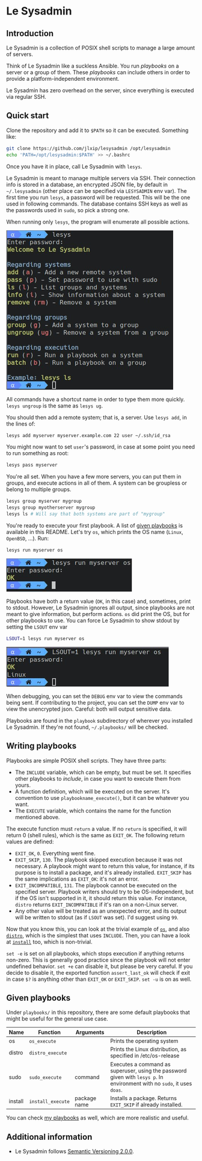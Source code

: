 # Le Sysadmin

## Introduction
Le Sysadmin is a collection of POSIX shell scripts to manage a large amount of servers.

Think of Le Sysadmin like a suckless Ansible. You run _playbooks_ on a server or a group of them. These _playbooks_ can include others in order to provide a platform-independent environment.

Le Sysadmin has zero overhead on the server, since everything is executed via regular SSH.

## Quick start
Clone the repository and add it to `$PATH` so it can be executed. Something like:
```sh
git clone https://github.com/jlxip/lesysadmin /opt/lesysadmin
echo 'PATH=/opt/lesysadmin:$PATH' >> ~/.bashrc
```

Once you have it in place, call Le Sysadmin with `lesys`.

Le Sysadmin is meant to manage multiple servers via SSH. Their connection info is stored in a database, an encrypted JSON file, by default in `~/.lesysadmin` (other place can be specified via `LESYSADMIN` env var). The first time you run `lesys`, a password will be requested. This will be the one used in following commands. The database contains SSH keys as well as the passwords used in `sudo`, so pick a strong one.

When running only `lesys`, the program will enumerate all possible actions.

![lesys](imgs/lesys.jpg)

All commands have a shortcut name in order to type them more quickly. `lesys ungroup` is the same as `lesys ug`.

You should then add a remote system; that is, a server. Use `lesys add`, in the lines of:
```sh
lesys add myserver myserver.example.com 22 user ~/.ssh/id_rsa
```

You might now want to set `user`'s password, in case at some point you need to run something as root:
```sh
lesys pass myserver
```

You're all set. When you have a few more servers, you can put them in groups, and execute actions in all of them. A system can be groupless or belong to multiple groups.
```sh
lesys group myserver mygroup
lesys group myotherserver mygroup
lesys ls # Will say that both systems are part of "mygroup"
```

You're ready to execute your first playbook. A list of [given playbooks](#given-playbooks) is available in this README. Let's try `os`, which prints the OS name (`Linux`, `OpenBSD`, ...). Run:
```sh
lesys run myserver os
```

![os](imgs/os.jpg)

Playbooks have both a return value (`OK`, in this case) and, sometimes, print to stdout. However, Le Sysadmin ignores all output, since playbooks are not meant to give information, but perform actions. `os` did print the OS, but for other playbooks to use. You can force Le Sysadmin to show stdout by setting the `LSOUT` env var
```sh
LSOUT=1 lesys run myserver os
```

![os2](imgs/os2.jpg)

When debugging, you can set the `DEBUG` env var to view the commands being sent. If contributing to the project, you can set the `DUMP` env var to view the unencrypted json. Careful: both will output sensitive data.

Playbooks are found in the `playbook` subdirectory of wherever you installed Le Sysadmin. If they're not found, `~/.playbooks/` will be checked.

## Writing playbooks
Playbooks are simple POSIX shell scripts. They have three parts:

- The `INCLUDE` variable, which can be empty, but must be set. It specifies other playbooks to _include_, in case you want to execute them from yours.
- A function definition, which will be executed on the server. It's convention to use `playbookname_execute()`, but it can be whatever you want.
- The `EXECUTE` variable, which contains the name for the function mentioned above.

The execute function must `return` a value. If no `return` is specified, it will return 0 (shell rules), which is the same as `EXIT_OK`. The following return values are defined:
- `EXIT_OK`, `0`. Everything went fine.
- `EXIT_SKIP`, `130`. The playbook skipped execution because it was not necessary. A playbook might want to return this value, for instance, if its purpose is to install a package, and it's already installed. `EXIT_SKIP` has the same implications as `EXIT_OK`: it's not an error.
- `EXIT_INCOMPATIBLE`, `131`. The playbook cannot be executed on the specified server. Playbook writers should try to be OS-independent, but if the OS isn't supported in it, it should return this value. For instance, `distro` returns `EXIT_INCOMPATIBLE` if it's ran on a non-Linux server.
- Any other value will be treated as an unexpected error, and its output will be written to stdout (as if `LSOUT` was set). I'd suggest using `99`.

Now that you know this, you can look at the trivial example of [`os`](https://github.com/jlxip/lesysadmin/blob/master/playbooks/os), and also [`distro`](https://github.com/jlxip/lesysadmin/blob/master/playbooks/distro), which is the simplest that uses `INCLUDE`. Then, you can have a look at [`install`](https://github.com/jlxip/lesysadmin/blob/master/playbooks/install) too, which is non-trivial.

`set -e` is set on all playbooks, which stops execution if anything returns non-zero. This is generally good practice since the playbook will not enter undefined behavior. `set +e` can disable it, but please be very careful. If you decide to disable it, the exported function `assert_last_ok` will check if exit in case `$?` is anything other than `EXIT_OK` or `EXIT_SKIP`. `set -u` is on as well.

## Given playbooks
Under `playbooks/` in this repository, there are some default playbooks that might be useful for the general use case.

| Name    | Function          | Arguments    | Description                                                                                                              |
|---------|-------------------|--------------|--------------------------------------------------------------------------------------------------------------------------|
| os      | `os_execute`      |              | Prints the operating system                                                                                              |
| distro  | `distro_execute`  |              | Prints the Linux distribution, as specified in /etc/os-release                                                           |
| sudo    | `sudo_execute`    | command      | Executes a command as superuser, using the password given with `lesys p`. In environment with no `sudo`, it uses `doas`. |
| install | `install_execute` | package name | Installs a package. Returns `EXIT_SKIP` if already installed.                                                            |

You can check [my playbooks](https://github.com/jlxip/dotfiles/tree/master/playbooks) as well, which are more realistic and useful.

## Additional information
- Le Sysadmin follows [Semantic Versioning 2.0.0](https://semver.org/spec/v2.0.0.html).
